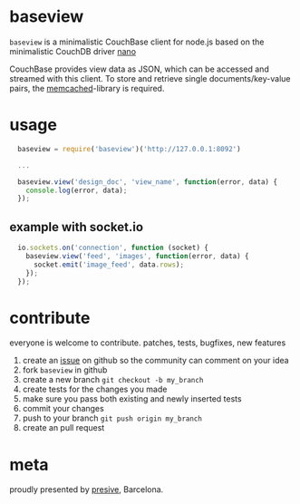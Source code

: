 # baseview

`baseview` is a minimalistic CouchBase client for node.js based on the minimalistic CouchDB driver [nano][1]

CouchBase provides view data as JSON, which can be accessed and streamed with this client. To store and retrieve single documents/key-value pairs, the [memcached][2]-library is required.

# usage

``` js
  baseview = require('baseview')('http://127.0.0.1:8092')

  ...

  baseview.view('design_doc', 'view_name', function(error, data) {
    console.log(error, data);
  });
```

## example with socket.io
````js
  io.sockets.on('connection', function (socket) {
    baseview.view('feed', 'images', function(error, data) {
      socket.emit('image_feed', data.rows);
    });
  });
````


# contribute

everyone is welcome to contribute. patches, tests, bugfixes, new features

1. create an [issue][3] on github so the community can comment on your idea
2. fork `baseview` in github
3. create a new branch `git checkout -b my_branch`
4. create tests for the changes you made
5. make sure you pass both existing and newly inserted tests
6. commit your changes
7. push to your branch `git push origin my_branch`
8. create an pull request

# meta

proudly presented by [presive][4], Barcelona.

[1]: https://github.com/dscape/nano
[2]: https://github.com/elbart/node-memcache
[3]: http://github.com/Presive/baseview/issues
[4]: http://www.presive.com